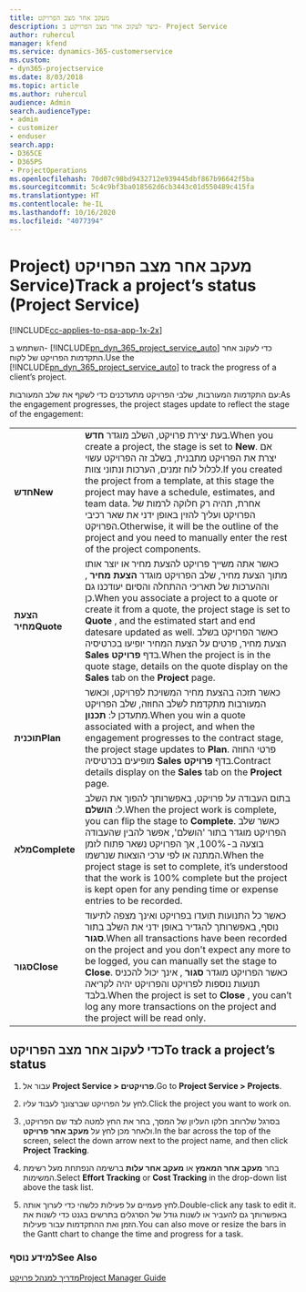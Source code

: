 ```yaml
---
title: ‏‫מעקב אחר מצב הפרויקט
description: כיצד לעקוב אחר מצב הפרויקט ב- Project Service
author: ruhercul
manager: kfend
ms.service: dynamics-365-customerservice
ms.custom:
- dyn365-projectservice
ms.date: 8/03/2018
ms.topic: article
ms.author: ruhercul
audience: Admin
search.audienceType:
- admin
- customizer
- enduser
search.app:
- D365CE
- D365PS
- ProjectOperations
ms.openlocfilehash: 70d07c98bd9432712e939445dbf867b96642f5ba
ms.sourcegitcommit: 5c4c9bf3ba018562d6cb3443c01d550489c415fa
ms.translationtype: HT
ms.contentlocale: he-IL
ms.lasthandoff: 10/16/2020
ms.locfileid: "4077394"
---
```

# <a name="track-a-projects-status-project-service"></a><span data-ttu-id="6b356-103">מעקב אחר מצב הפרויקט (‏‫Project Service)</span><span class="sxs-lookup"><span data-stu-id="6b356-103">Track a project’s status (Project Service)</span></span>

[!INCLUDE[cc-applies-to-psa-app-1x-2x](../includes/cc-applies-to-psa-app-1x-2x.md)]

<span data-ttu-id="6b356-104">השתמש ב- [!INCLUDE[pn_dyn_365_project_service_auto](../includes/pn-dyn-365-project-service-auto.md)] כדי לעקוב אחר התקדמות הפרויקט של לקוח.</span><span class="sxs-lookup"><span data-stu-id="6b356-104">Use the [!INCLUDE[pn_dyn_365_project_service_auto](../includes/pn-dyn-365-project-service-auto.md)] to track the progress of a client’s project.</span></span>  

<span data-ttu-id="6b356-105">עם התקדמות המעורבות, שלבי הפרויקט מתעדכנים כדי לשקף את שלב המעורבות:</span><span class="sxs-lookup"><span data-stu-id="6b356-105">As the engagement progresses, the project stages update to reflect the stage of the engagement:</span></span>  


|              |                                                                                                                                                                                                                                                                                                  |
|--------------|--------------------------------------------------------------------------------------------------------------------------------------------------------------------------------------------------------------------------------------------------------------------------------------------------|
|   <span data-ttu-id="6b356-106">**חדש**</span><span class="sxs-lookup"><span data-stu-id="6b356-106">**New**</span></span>    | <span data-ttu-id="6b356-107">בעת יצירת פרויקט, השלב מוגדר **חדש**.</span><span class="sxs-lookup"><span data-stu-id="6b356-107">When you create a project, the stage is set to **New**.</span></span> <span data-ttu-id="6b356-108">אם יצרת את הפרויקט מתבנית, בשלב זה הפרויקט עשוי לכלול לוח זמנים, הערכות ונתוני צוות.</span><span class="sxs-lookup"><span data-stu-id="6b356-108">If you created the project from a template, at this stage the project may have a schedule, estimates, and team data.</span></span> <span data-ttu-id="6b356-109">אחרת, תהיה רק חלוקה לרמות של הפרויקט ועליך להזין באופן ידני את שאר רכיבי הפרויקט.</span><span class="sxs-lookup"><span data-stu-id="6b356-109">Otherwise, it will be the outline of the project and you need to manually enter the rest of the project components.</span></span> |
|  <span data-ttu-id="6b356-110">**הצעת מחיר**</span><span class="sxs-lookup"><span data-stu-id="6b356-110">**Quote**</span></span>   |      <span data-ttu-id="6b356-111">כאשר אתה משייך פרויקט להצעת מחיר או יוצר אותו מתוך הצעת מחיר, שלב הפרויקט מוגדר **הצעת מחיר** , וההערכות של תאריכי ההתחלה והסיום יעודכנו גם כן.</span><span class="sxs-lookup"><span data-stu-id="6b356-111">When you associate a project to a quote or create it from a quote, the project stage is set to **Quote** , and the estimated start and end datesare updated as well.</span></span> <span data-ttu-id="6b356-112">כאשר הפרויקט בשלב הצעת מחיר, פרטים על הצעת המחיר יופיעו בכרטיסיה **Sales** בדף **פרויקט**.</span><span class="sxs-lookup"><span data-stu-id="6b356-112">When the project is in the quote stage, details on the quote display on the **Sales** tab on the **Project** page.</span></span>      |
|   <span data-ttu-id="6b356-113">**תוכנית**</span><span class="sxs-lookup"><span data-stu-id="6b356-113">**Plan**</span></span>   |                                     <span data-ttu-id="6b356-114">כאשר תזכה בהצעת מחיר המשויכת לפרויקט, וכאשר המעורבות מתקדמת לשלב החוזה, שלב הפרויקט מתעדכן ל: **תכנון**.</span><span class="sxs-lookup"><span data-stu-id="6b356-114">When you win a quote associated with a project, and when the engagement progresses to the contract stage, the project stage updates to **Plan**.</span></span> <span data-ttu-id="6b356-115">פרטי החוזה מופיעים בכרטיסיה **Sales** בדף **פרויקט**.</span><span class="sxs-lookup"><span data-stu-id="6b356-115">Contract details display on the **Sales** tab on the **Project** page.</span></span>                                      |
| <span data-ttu-id="6b356-116">**מלא**</span><span class="sxs-lookup"><span data-stu-id="6b356-116">**Complete**</span></span> |                    <span data-ttu-id="6b356-117">בתום העבודה על פרויקט, באפשרותך להפוך את השלב ל: **הושלם**.</span><span class="sxs-lookup"><span data-stu-id="6b356-117">When the project work is complete, you can flip the stage to **Complete**.</span></span> <span data-ttu-id="6b356-118">כאשר שלב הפרויקט מוגדר בתור 'הושלם', אפשר להבין שהעבודה בוצעה ב-100%, אך הפרויקט נשאר פתוח לזמן המתנה או לפי ערכי הוצאות שנרשמו.</span><span class="sxs-lookup"><span data-stu-id="6b356-118">When the project stage is set to complete, it’s understood that the work is 100% complete but the project is kept open for any pending time or expense entries to be recorded.</span></span>                     |
|  <span data-ttu-id="6b356-119">**סגור**</span><span class="sxs-lookup"><span data-stu-id="6b356-119">**Close**</span></span>   |           <span data-ttu-id="6b356-120">כאשר כל התנועות תועדו בפרויקט ואינך מצפה לתיעוד נוסף, באפשרותך להגדיר באופן ידני את השלב בתור **סגור**.</span><span class="sxs-lookup"><span data-stu-id="6b356-120">When all transactions have been recorded on the project and you don't expect any more to be logged, you can manually set the stage to **Close**.</span></span> <span data-ttu-id="6b356-121">כאשר הפרויקט מוגדר **סגור** , אינך יכול להכניס תנועות נוספות לפרויקט והפרויקט יהיה לקריאה בלבד.</span><span class="sxs-lookup"><span data-stu-id="6b356-121">When the project is set to **Close** , you can’t log any more transactions on the project and the project will be read only.</span></span>           |

## <a name="to-track-a-projects-status"></a><span data-ttu-id="6b356-122">כדי לעקוב אחר מצב הפרויקט</span><span class="sxs-lookup"><span data-stu-id="6b356-122">To track a project’s status</span></span>  

1.  <span data-ttu-id="6b356-123">עבור אל **Project Service > פרויקטים**.</span><span class="sxs-lookup"><span data-stu-id="6b356-123">Go to **Project Service > Projects**.</span></span>  

2.  <span data-ttu-id="6b356-124">לחץ על הפרויקט שברצונך לעבוד עליו.</span><span class="sxs-lookup"><span data-stu-id="6b356-124">Click the project you want to work on.</span></span>  

3.  <span data-ttu-id="6b356-125">בסרגל שלרוחב חלקו העליון של המסך, בחר את החץ למטה לצד שם הפרויקט, ולאחר מכן לחץ על **מעקב אחר פרויקט**.</span><span class="sxs-lookup"><span data-stu-id="6b356-125">In the bar across the top of the screen, select the down arrow next to the project name, and then click **Project Tracking**.</span></span>  

4.  <span data-ttu-id="6b356-126">בחר **מעקב אחר המאמץ** או **מעקב אחר עלות** ברשימה הנפתחת מעל רשימת המשימות.</span><span class="sxs-lookup"><span data-stu-id="6b356-126">Select **Effort Tracking** or **Cost Tracking** in the drop-down list above the task list.</span></span>  

5.  <span data-ttu-id="6b356-127">לחץ פעמיים על פעילות כלשהי כדי לערוך אותה.</span><span class="sxs-lookup"><span data-stu-id="6b356-127">Double-click any task to edit it.</span></span> <span data-ttu-id="6b356-128">באפשרותך גם להעביר או לשנות גודל של הסרגלים בתרשים בגנט כדי לשנות את הזמן ואת ההתקדמות עבור פעילות.</span><span class="sxs-lookup"><span data-stu-id="6b356-128">You can also move or resize the bars in the Gantt chart to change the time and progress for a task.</span></span>  

### <a name="see-also"></a><span data-ttu-id="6b356-129">למידע נוסף</span><span class="sxs-lookup"><span data-stu-id="6b356-129">See Also</span></span>  
 [<span data-ttu-id="6b356-130">מדריך למנהל פרויקט</span><span class="sxs-lookup"><span data-stu-id="6b356-130">Project Manager Guide</span></span>](../psa/project-manager-guide.md)
